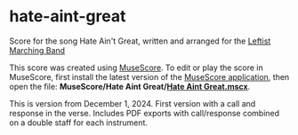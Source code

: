 # hate-aint-great

Score for the song Hate Ain't Great, written and arranged for the [Leftist Marching Band](https://www.leftistmarchingband.org/home/)

This score was created using [MuseScore](https://musescore.org/en). To edit or play the score in MuseScore, first install the latest version of the [MuseScore application](https://musescore.org/en/download), then open the file: **MuseScore/Hate Aint Great/[Hate Aint Great.mscx](./MuseScore/Hate%20Aint%20Great/Hate%20Aint%20Great.mscx)**.

This is version from December 1, 2024. First version with a call and response in the verse. Includes PDF exports with call/response combined on a double staff for each instrument.